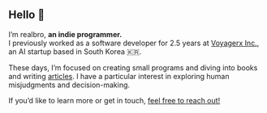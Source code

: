 ## Hello 🙌

I’m realbro, **an indie programmer.**  
I previously worked as a software developer for 2.5 years at [Voyagerx Inc.](https://vrew.ai/en/), an AI startup based in South Korea 🇰🇷.

These days, I’m focused on creating small programs and diving into books and writing [articles](https://blog.realbro.dev/en/posts). I have a particular interest in exploring human misjudgments and decision-making.

If you’d like to learn more or get in touch, [feel free to reach out!](https://www.linkedin.com/in/jinhyung-noh-097a19227/)
